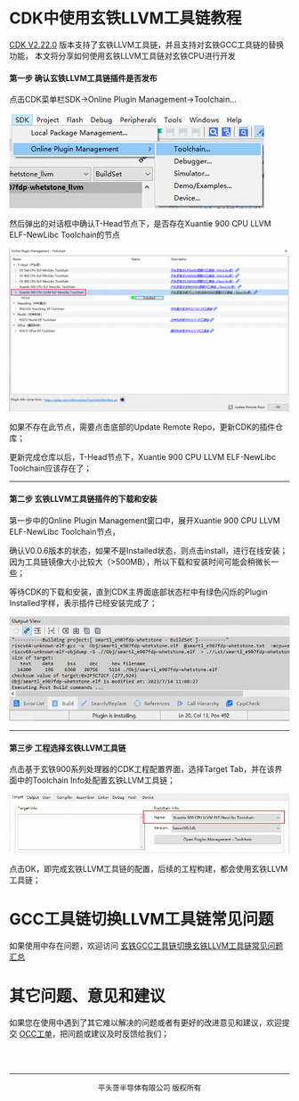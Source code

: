 # CDK中使用玄铁LLVM工具链教程
[CDK V2.22.0](https://xuantie.t-head.cn/community/download?id=4210079943993921536) 
版本支持了玄铁LLVM工具链，并且支持对玄铁GCC工具链的替换功能，
本文将分享如何使用玄铁LLVM工具链对玄铁CPU进行开发

#### 第一步 确认玄铁LLVM工具链插件是否发布

点击CDK菜单栏SDK->Online Plugin Management->Toolchain...

![img.png](img.png)

然后弹出的对话框中确认T-Head节点下，是否存在Xuantie 900 CPU LLVM ELF-NewLibc Toolchain的节点

![img_1.png](img_1.png)

如果不存在此节点，需要点击底部的Update Remote Repo，更新CDK的插件仓库；

更新完成仓库以后，T-Head节点下，Xuantie 900 CPU LLVM ELF-NewLibc Toolchain应该存在了；

***

#### 第二步 玄铁LLVM工具链插件的下载和安装
第一步中的Online Plugin Management窗口中，展开Xuantie 900 CPU LLVM ELF-NewLibc Toolchain节点，

确认V0.0.6版本的状态，如果不是Installed状态，则点击install，进行在线安装；
因为工具链镜像大小比较大（>500MB），所以下载和安装时间可能会稍微长一些；

等待CDK的下载和安装，直到CDK主界面底部状态栏中有绿色闪烁的Plugin Installed字样，表示插件已经安装完成了；

![img_1.png](plugin.gif)

***

#### 第三步 工程选择玄铁LLVM工具链

点击基于玄铁900系列处理器的CDK工程配置界面，选择Target Tab，并在该界面中的Toolchain Info处配置玄铁LLVM工具链；

![img_2.png](img_2.png)

点击OK，即完成玄铁LLVM工具链的配置，后续的工程构建，都会使用玄铁LLVM工具链；

# GCC工具链切换LLVM工具链常见问题 

如果使用中存在问题，欢迎访问 [玄铁GCC工具链切换玄铁LLVM工具链常见问题汇总](../Q_A/index.md)

# 其它问题、意见和建议
如果您在使用中遇到了其它难以解决的问题或者有更好的改进意见和建议，欢迎提交
[OCC工单](https://xuantie.t-head.cn/people/workorder-submit)，把问题或建议及时反馈给我们；


<br/>
<br/>

***

<center><font size="2">平头哥半导体有限公司 版权所有</font></center>
